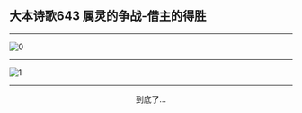 
## 大本诗歌643 属灵的争战-借主的得胜
        
<div id="aplayer0"></div>

---

<img alt="0" data-original="/data/d0695/0">

---

<img alt="1" data-original="/data/d0695/1">

---

<p style="text-align: center">到底了...</p>

<script src="/js/dist-view.js"></script>

<script>
MAIN.id = 'd0695';
        
const ap0 = new APlayer({
    container: document.getElementById('aplayer0'),
    volume: 1,
    loop: 'none',
    preload: 'none',
    audio: [{
        name: '大本诗歌643.mp3',
        artist: '大本诗歌',
        url: 'https://res.wx.qq.com/voice/getvoice?mediaid=MzI0NTk3MDM5M18yMjQ3NDk1NjU1',
        cover: '/favicon'
    }]
});
</script>
